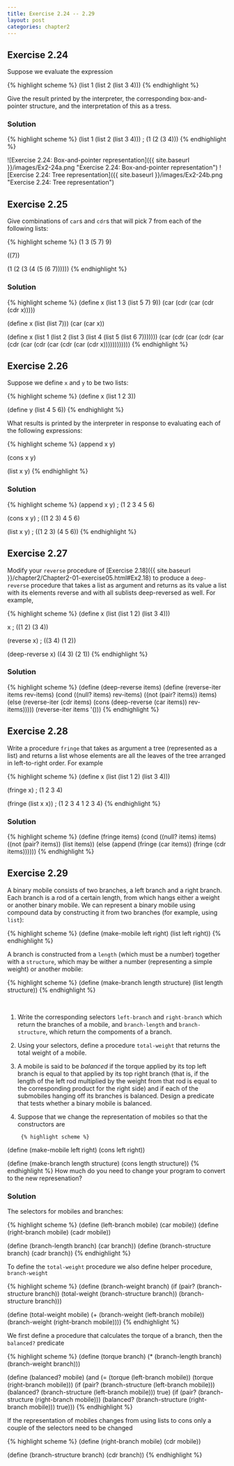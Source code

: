 ```yaml
---
title: Exercise 2.24 -- 2.29
layout: post
categories: chapter2
---
```


<a name="Ex2.24"> </a>

## Exercise 2.24
Suppose we evaluate the expression

{% highlight scheme %}
(list 1 (list 2 (list 3 4)))
{% endhighlight %}

Give the result printed by the interpreter, the corresponding
box-and-pointer structure, and the interpretation of this as a tress.

### Solution

{% highlight scheme %}
(list 1 (list 2 (list 3 4)))
; (1 (2 (3 4)))
{% endhighlight %}

![Exercise 2.24: Box-and-pointer representation]({{ site.baseurl }}/images/Ex2-24a.png "Exercise 2.24: Box-and-pointer representation")
![Exercise 2.24: Tree representation]({{ site.baseurl }}/images/Ex2-24b.png "Exercise 2.24: Tree representation")

<a name="Ex2.25"> </a>

## Exercise 2.25

Give combinations of `car`s and `cdr`s that will pick 7 from each of
the following lists:

{% highlight scheme %}
(1 3 (5 7) 9)

((7))

(1 (2 (3 (4 (5 (6 7))))))
{% endhighlight %}

### Solution

{% highlight scheme %}
(define x (list 1 3 (list 5 7) 9))
(car (cdr (car (cdr (cdr x)))))

(define x (list (list 7)))
(car (car x))

(define x (list 1 (list 2 (list 3 (list 4 (list 5 (list 6 7)))))))
(car (cdr (car (cdr (car (cdr (car (cdr (car (cdr (car (cdr x))))))))))))
{% endhighlight %}

<a name="Ex2.26"> </a>

## Exercise 2.26

Suppose we define `x` and `y` to be  two lists:

{% highlight scheme %}
(define x (list 1 2 3))

(define y (list 4 5 6))
{% endhighlight %}

What results is printed by the interpreter in response to evaluating
each of the following expressions:

{% highlight scheme %}
(append x y)

(cons x y)

(list x y)
{% endhighlight %}

### Solution

{% highlight scheme %}
(append x y)
; (1 2 3 4 5 6)

(cons x y)
; ((1 2 3) 4 5 6)

(list x y)
; ((1 2 3) (4 5 6))
{% endhighlight %}

<a name="Ex2.27"> </a>

## Exercise 2.27

Modify your `reverse` procedure of
[Exercise 2.18]({{ site.baseurl }}/chapter2/Chapter2-01-exercise05.html#Ex2.18)
to produce a `deep-reverse` procedure that takes a list as argument
and returns as its value a list with its elements reverse and with all
sublists deep-reversed as well. For example,

{% highlight scheme %}
(define x (list (list 1 2) (list 3 4)))

x
; ((1 2) (3 4))

(reverse x)
; ((3 4) (1 2))

(deep-reverse x)
((4 3) (2 1))
{% endhighlight %}

### Solution

{% highlight scheme %}
(define (deep-reverse items)
    (define (reverse-iter items rev-items)
        (cond ((null? items) rev-items)
              ((not (pair? items)) items)
              (else (reverse-iter (cdr items)
                                  (cons (deep-reverse (car items))
                                        rev-items)))))
    (reverse-iter items '()))
{% endhighlight %}

<a name="Ex2.28"> </a>

## Exercise 2.28

Write a procedure `fringe` that takes as argument a tree (represented
as a list) and returns a list whose elements are all the leaves of the
tree arranged in left-to-right order. For example

{% highlight scheme %}
(define x (list (list 1 2) (list 3 4)))

(fringe x)
; (1 2 3 4)

(fringe (list x x))
; (1 2 3 4 1 2 3 4)
{% endhighlight %}

### Solution

{% highlight scheme %}
(define (fringe items)
    (cond ((null? items) items)
          ((not (pair? items)) (list items))
          (else (append (fringe (car items))
                        (fringe (cdr items))))))
{% endhighlight %}

<a name="Ex2.29"> </a>

## Exercise 2.29

A binary mobile consists of two branches, a left branch and a right
branch. Each branch is a rod of a certain length, from which hangs
either a weight or another binary mobile. We can represent a binary
mobile using compound data by constructing it from two branches (for
example, using `list`):

{% highlight scheme %}
(define (make-mobile left right)
    (list left right))
{% endhighlight %}

A branch is constructed from a `length` (which must be a number)
together with a `structure`, which may be wither a number
(representing a simple weight) or another mobile:

{% highlight scheme %}
(define (make-branch length structure)
    (list length structure))
{% endhighlight %}

<br>

1. Write the corresponding selectors `left-branch` and `right-branch`
   which return the branches of a mobile, and `branch-length` and
   `branch-structure`, which return the compoments of a branch.
2. Using your selectors, define a procedure `total-weight` that
   returns the total weight of a mobile.
3. A mobile is said to be _balanced_ if the torque applied by its top
   left branch is equal to that applied by its top right branch (that
   is, if the length of the left rod multiplied by the weight from
   that rod is equal to the corresponding  product for the right side)
   and if each of the submobiles hanging off its branches is balanced.
   Design a predicate that tests whether a binary mobile is balanced.
4. Suppose that we change the representation of mobiles so that the
   constructors are

        {% highlight scheme %}
(define (make-mobile left right)
    (cons left right))

(define (make-branch length structure)
    (cons length structure))
{% endhighlight %}
   How much do you need to change your program to convert to the new
   represenation?

### Solution

The selectors for mobiles and branches:

{% highlight scheme %}
(define (left-branch mobile)
    (car mobile))
(define (right-branch mobile)
    (cadr mobile))

(define (branch-length branch)
    (car branch))
(define (branch-structure branch)
    (cadr branch))
{% endhighlight %}

To define the `total-weight` procedure we also define helper procedure,
`branch-weight`

{% highlight scheme %}
(define (branch-weight branch)
    (if (pair? (branch-structure branch))
        (total-weight (branch-structure branch))
        (branch-structure branch)))

(define (total-weight mobile)
    (+ (branch-weight (left-branch mobile))
       (branch-weight (right-branch mobile))))
{% endhighlight %}

We first define a procedure that calculates the torque of a branch,
then the `balanced?` predicate

{% highlight scheme %}
(define (torque branch)
    (* (branch-length branch)
       (branch-weight branch)))

(define (balanced? mobile)
    (and (= (torque (left-branch mobile))
            (torque (right-branch mobile)))
         (if (pair? (branch-structure (left-branch mobile)))
             (balanced? (branch-structure (left-branch mobile)))
             true)
         (if (pair? (branch-structure (right-branch mobile)))
             (balanced? (branch-structure (right-branch mobile)))
             true)))
{% endhighlight %}

If the representation of mobiles changes from using lists to cons
only a couple of the selectors need to be changed

{% highlight scheme %}
(define (right-branch mobile)
    (cdr mobile))

(define (branch-structure branch)
    (cdr branch))
{% endhighlight %}

